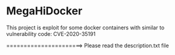 # MegaHiDocker
This project is exploit for some docker containers with similar to vulnerability code: CVE-2020-35191

======================> Please read the description.txt file
